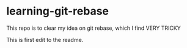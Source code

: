 # learning-git-rebase
This repo is to clear my idea on git rebase, which I find VERY TRICKY

This is first edit to the readme.
